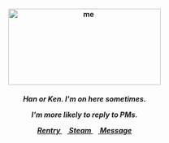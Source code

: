 <h4 align="center">
<img src="https://static1.srcdn.com/wordpress/wp-content/uploads/2024/12/lee-jung-jae-as-gi-hun-in-squid-game-season-2.jpg"width="300" height="150" alt="me">
<br>
</h4>
<h5 align="center">
  Han or Ken. I'm on here sometimes.
<p align> I'm more likely to reply to PMs. </p>
  
<a href=https://rentry.co/gantz> Rentry </a>⠀<a href=https://steamcommunity.com/id/katocha/> Steam </a>⠀<a href=https://neospring.org/@gantz> Message </a>
